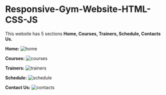 # Responsive-Gym-Website-HTML-CSS-JS

This website has 5 sections **Home, Courses, Trainers, Schedule, Contacts Us.**

**Home:**
![home](https://user-images.githubusercontent.com/12884512/221371575-726c0353-2714-45b3-b540-8f2f35501a35.PNG)

**Courses:**
![courses](https://user-images.githubusercontent.com/12884512/221371578-2b12c082-6279-4960-a278-41553983d001.PNG)

**Trainers:**
![trainers](https://user-images.githubusercontent.com/12884512/221371563-db0ad034-43a4-458a-b94e-111e1c6c6752.PNG)

**Schedule:**
![schedule](https://user-images.githubusercontent.com/12884512/221371570-38ad0ed4-8856-489e-947b-aa87fa902027.PNG)

**Contact Us:**
![contacts](https://user-images.githubusercontent.com/12884512/221371585-f03eaef2-7000-4656-a347-4c8253207f26.PNG)
